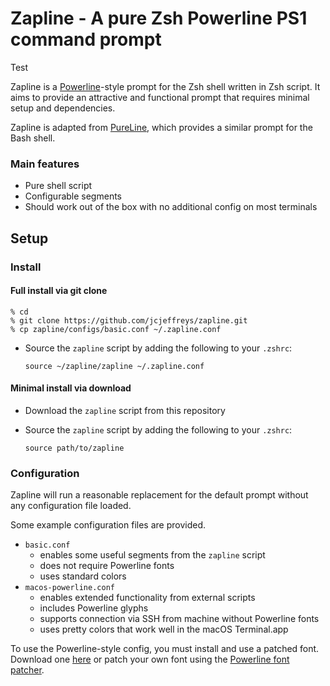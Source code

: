 Zapline - A pure Zsh Powerline PS1 command prompt
=================================================

Test

Zapline is a [Powerline](https://github.com/powerline/powerline)-style prompt for the Zsh shell written in Zsh script. It aims to provide an attractive and functional prompt that requires minimal setup and dependencies.

Zapline is adapted from [PureLine](https://github.com/chris-marsh/pureline), which provides a similar prompt for the Bash shell.

### Main features

* Pure shell script
* Configurable segments
* Should work out of the box with no additional config on most terminals

## Setup

### Install

#### Full install via git clone

```
% cd
% git clone https://github.com/jcjeffreys/zapline.git
% cp zapline/configs/basic.conf ~/.zapline.conf
```

* Source the `zapline` script by adding the following to your `.zshrc`:

    `source ~/zapline/zapline ~/.zapline.conf`

#### Minimal install via download

* Download the `zapline` script from this repository
* Source the `zapline` script by adding the following to your `.zshrc`:

    `source path/to/zapline`

### Configuration

Zapline will run a reasonable replacement for the default prompt without any configuration file loaded.

Some example configuration files are provided.
* `basic.conf`
    * enables some useful segments from the `zapline` script
    * does not require Powerline fonts
    * uses standard colors
* `macos-powerline.conf`
    * enables extended functionality from external scripts
    * includes Powerline glyphs
    * supports connection via SSH from machine without Powerline fonts
    * uses pretty colors that work well in the macOS Terminal.app


To use the Powerline-style config, you must install and use a patched font. Download one [here](https://github.com/powerline/fonts) or patch your own font using the [Powerline font patcher](https://github.com/powerline/fontpatcher).